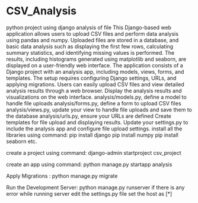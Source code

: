 # CSV_Analysis
python project using django analysis of file
This Django-based web application allows users to upload CSV files and perform data analysis using pandas and numpy. Uploaded files are stored in a database, and basic data analysis such as displaying the first few rows, calculating summary statistics, and identifying missing values is performed. The results, including histograms generated using matplotlib and seaborn, are displayed on a user-friendly web interface. The application consists of a Django project with an analysis app, including models, views, forms, and templates. The setup requires configuring Django settings, URLs, and applying migrations. Users can easily upload CSV files and view detailed analysis results through a web browser.
Display the analysis results and visualizations on the web interface.
analysis/models.py, define a model to handle file uploads
analysis/forms.py, define a form to upload CSV files
analysis/views.py, update your view to handle file uploads and save them to the database
analysis/urls.py, ensure your URLs are defined
Create templates for file upload and displaying results.
Update your settings.py to include the analysis app and configure file upload settings.
install all the libraries using command:
      pip install django
      pip install numpy
      pip install seaborn etc.

create a project using command:
      django-admin startproject csv_project
      
create an app using command:
      python manage.py startapp analysis
      
Apply Migrations : 
      python manage.py migrate
      
Run the Development Server:
      python manage.py runserver
if there is any error while running server edit the settings.py file set the host as [*]
